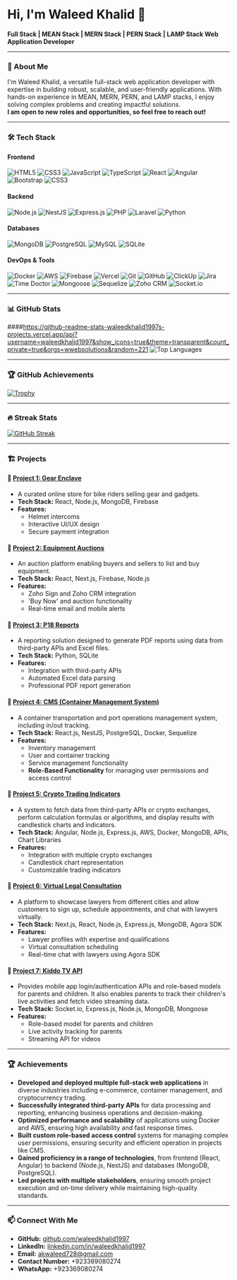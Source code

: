 # Hi, I'm Waleed Khalid 👋  
**Full Stack | MEAN Stack | MERN Stack | PERN Stack | LAMP Stack Web Application Developer**

---

### 🚀 About Me  
I'm Waleed Khalid, a versatile full-stack web application developer with expertise in building robust, scalable, and user-friendly applications. With hands-on experience in MEAN, MERN, PERN, and LAMP stacks, I enjoy solving complex problems and creating impactful solutions.  
**I am open to new roles and opportunities, so feel free to reach out!**  

---

### 🛠️ Tech Stack  

#### **Frontend**  
![HTML5](https://img.shields.io/badge/-HTML5-E34F26?logo=html5&logoColor=white&style=flat)  ![CSS3](https://img.shields.io/badge/-CSS3-1572B6?logo=css3&logoColor=white&style=flat)  ![JavaScript](https://img.shields.io/badge/-JavaScript-F7DF1E?logo=javascript&logoColor=black&style=flat)  ![TypeScript](https://img.shields.io/badge/-TypeScript-3178C6?logo=typescript&logoColor=white&style=flat)  ![React](https://img.shields.io/badge/-React-61DAFB?logo=react&logoColor=black&style=flat)  ![Angular](https://img.shields.io/badge/-Angular-DD0031?logo=angular&logoColor=white&style=flat)  ![Bootstrap](https://img.shields.io/badge/-Bootstrap-563D7C?logo=bootstrap&logoColor=white&style=flat) ![CSS3](https://img.shields.io/badge/-CSS3-1572B6?logo=css3&logoColor=white&style=flat)


#### **Backend**  
![Node.js](https://img.shields.io/badge/-Node.js-339933?logo=node.js&logoColor=white&style=flat)  ![NestJS](https://img.shields.io/badge/-NestJS-E0234E?logo=nestjs&logoColor=white&style=flat)  ![Express.js](https://img.shields.io/badge/-Express.js-000000?logo=express&logoColor=white&style=flat)  ![PHP](https://img.shields.io/badge/-PHP-777BB4?logo=php&logoColor=white&style=flat)  ![Laravel](https://img.shields.io/badge/-Laravel-FF2D20?logo=laravel&logoColor=white&style=flat)  ![Python](https://img.shields.io/badge/-Python-3776AB?logo=python&logoColor=white&style=flat)  

#### **Databases**  
![MongoDB](https://img.shields.io/badge/-MongoDB-47A248?logo=mongodb&logoColor=white&style=flat)  ![PostgreSQL](https://img.shields.io/badge/-PostgreSQL-336791?logo=postgresql&logoColor=white&style=flat)  ![MySQL](https://img.shields.io/badge/-MySQL-4479A1?logo=mysql&logoColor=white&style=flat)  ![SQLite](https://img.shields.io/badge/-SQLite-003B57?logo=sqlite&logoColor=white&style=flat)  

#### **DevOps & Tools**  
![Docker](https://img.shields.io/badge/-Docker-2496ED?logo=docker&logoColor=white&style=flat)  ![AWS](https://img.shields.io/badge/-AWS-232F3E?logo=amazon-aws&logoColor=white&style=flat)  ![Firebase](https://img.shields.io/badge/-Firebase-FFCA28?logo=firebase&logoColor=black&style=flat)  ![Vercel](https://img.shields.io/badge/-Vercel-000000?logo=vercel&logoColor=white&style=flat)  ![Git](https://img.shields.io/badge/-Git-F05032?logo=git&logoColor=white&style=flat)  ![GitHub](https://img.shields.io/badge/-GitHub-181717?logo=github&logoColor=white&style=flat)  ![ClickUp](https://img.shields.io/badge/-ClickUp-7D5DFF?logo=clickup&logoColor=white&style=flat)  ![Jira](https://img.shields.io/badge/-Jira-0052CC?logo=jira&logoColor=white&style=flat)  ![Time Doctor](https://img.shields.io/badge/-Time%20Doctor-55B9F3?logo=time-doctor&logoColor=white&style=flat)  ![Mongoose](https://img.shields.io/badge/-Mongoose-880E4F?logo=mongoose&logoColor=white&style=flat)  ![Sequelize](https://img.shields.io/badge/-Sequelize-52B0E7?logo=sequelize&logoColor=white&style=flat)  ![Zoho CRM](https://img.shields.io/badge/-Zoho%20CRM-FF6F00?logo=zoho&logoColor=white&style=flat)  ![Socket.io](https://img.shields.io/badge/-Socket.io-010101?logo=socket.io&logoColor=white&style=flat)  

---

### 📊 GitHub Stats  

####https://github-readme-stats-waleedkhalid1997s-projects.vercel.app/api?username=waleedkhalid1997&show_icons=true&theme=transparent&count_private=true&orgs=wwebsolutions&random=221
![Top Languages](https://github-readme-stats-waleedkhalid1997s-projects.vercel.app/api/top-langs/?username=waleedkhalid1997&layout=compact&theme=transparent&count_private=true&orgs=wwebsolutions&random=21)  

---

### 🏆 GitHub Achievements  

[![Trophy](https://github-profile-trophy.vercel.app/?username=waleedkhalid1997&theme=gruvbox&no-frame=true&count_private=true)](https://github.com/ryo-ma/github-profile-trophy)  

---

### 🔥 Streak Stats  

[![GitHub Streak](https://streak-stats.demolab.com?user=waleedkhalid1997&theme=transparent)](https://git.io/streak-stats)  

---

### 🏗️ Projects  

#### 🌟 [Project 1: Gear Enclave](#)
- A curated online store for bike riders selling gear and gadgets.  
- **Tech Stack:** React, Node.js, MongoDB, Firebase  
- **Features:**  
  - Helmet intercoms  
  - Interactive UI/UX design  
  - Secure payment integration  

#### 🌟 [Project 2: Equipment Auctions](#)  
- An auction platform enabling buyers and sellers to list and buy equipment.  
- **Tech Stack:** React, Next.js, Firebase, Node.js  
- **Features:**  
  - Zoho Sign and Zoho CRM integration  
  - 'Buy Now' and auction functionality  
  - Real-time email and mobile alerts  

#### 🌟 [Project 3: P18 Reports](#)  
- A reporting solution designed to generate PDF reports using data from third-party APIs and Excel files.  
- **Tech Stack:** Python, SQLite  
- **Features:**  
  - Integration with third-party APIs  
  - Automated Excel data parsing  
  - Professional PDF report generation  

#### 🌟 [Project 4: CMS (Container Management System)](#)  
- A container transportation and port operations management system, including in/out tracking.  
- **Tech Stack:** React.js, NestJS, PostgreSQL, Docker, Sequelize  
- **Features:**  
  - Inventory management  
  - User and container tracking  
  - Service management functionality  
  - **Role-Based Functionality** for managing user permissions and access control  

#### 🌟 [Project 5: Crypto Trading Indicators](#)  
- A system to fetch data from third-party APIs or crypto exchanges, perform calculation formulas or algorithms, and display results with candlestick charts and indicators.  
- **Tech Stack:** Angular, Node.js, Express.js, AWS, Docker, MongoDB, APIs, Chart Libraries  
- **Features:**  
  - Integration with multiple crypto exchanges  
  - Candlestick chart representation  
  - Customizable trading indicators  

#### 🌟 [Project 6: Virtual Legal Consultation](#)  
- A platform to showcase lawyers from different cities and allow customers to sign up, schedule appointments, and chat with lawyers virtually.  
- **Tech Stack:** Next.js, React, Node.js, Express.js, MongoDB, Agora SDK  
- **Features:**  
  - Lawyer profiles with expertise and qualifications  
  - Virtual consultation scheduling  
  - Real-time chat with lawyers using Agora SDK  

#### 🌟 [Project 7: Kiddo TV API](#)  
- Provides mobile app login/authentication APIs and role-based models for parents and children. It also enables parents to track their children's live activities and fetch video streaming data.  
- **Tech Stack:** Socket.io, Express.js, Node.js, MongoDB, Mongoose  
- **Features:**  
  - Role-based model for parents and children  
  - Live activity tracking for parents  
  - Streaming API for videos  

---

### 🏆 Achievements  

- **Developed and deployed multiple full-stack web applications** in diverse industries including e-commerce, container management, and cryptocurrency trading.  
- **Successfully integrated third-party APIs** for data processing and reporting, enhancing business operations and decision-making.  
- **Optimized performance and scalability** of applications using Docker and AWS, ensuring high availability and fast response times.  
- **Built custom role-based access control** systems for managing complex user permissions, ensuring security and efficient operation in projects like CMS.  
- **Gained proficiency in a range of technologies**, from frontend (React, Angular) to backend (Node.js, NestJS) and databases (MongoDB, PostgreSQL).  
- **Led projects with multiple stakeholders**, ensuring smooth project execution and on-time delivery while maintaining high-quality standards.  

---

### 📫 Connect With Me  
- **GitHub:** [github.com/waleedkhalid1997](https://github.com/waleedkhalid1997)  
- **LinkedIn:** [linkedin.com/in/waleedkhalid1997](https://www.linkedin.com/in/waleedkhalid1997)  
- **Email:** [akwaleed728@gmail.com](mailto:akwaleed728@gmail.com)  
- **Contact Number:** +923369080274  
- **WhatsApp:** +923369080274  
